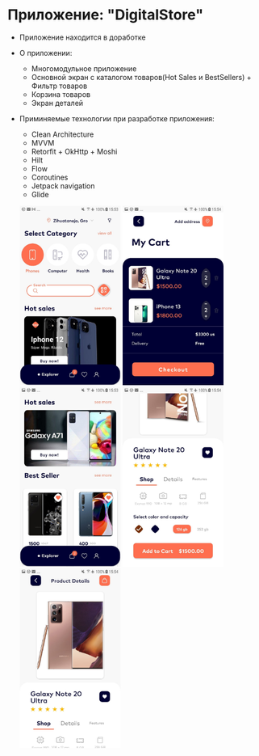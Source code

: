 # Приложение: "DigitalStore"
* Приложение находится в доработке 
* О приложении:
  * Многомодульное приложение
  * Основной экран с каталогом товаров(Hot Sales и BestSellers) + Фильтр товаров 
  * Корзина товаров 
  * Экран деталей
  
  
* Приминяемые технологии при разработке приложения:
  * Clean Architecture
  * MVVM
  * Retorfit + OkHttp + Moshi
  * Hilt
  * Flow
  * Coroutines
  * Jetpack navigation
  * Glide
  
  <img src= "https://github.com/evgenkr47/DigitalStore/raw/master/img/FpuhFcGH_uY.jpg" width="200" /> <img src= "https://github.com/evgenkr47/DigitalStore/raw/master/img/N82iSCJPWHA.jpg" width="200" />
  <img src= "https://github.com/evgenkr47/DigitalStore/raw/master/img/hoO1vDxmzE0.jpg" width="200" /> <img src= "https://github.com/evgenkr47/DigitalStore/raw/master/img/t--ykaYZCKk.jpg" width="200" />
  <img src= "https://github.com/evgenkr47/DigitalStore/raw/master/img/u3zJvUiuseg.jpg" width="200" /> 

 
